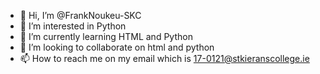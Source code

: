 - 👋 Hi, I’m @FrankNoukeu-SKC
- 👀 I’m interested in Python
- 🌱 I’m currently learning HTML and Python
- 💞️ I’m looking to collaborate on html and python
- 📫 How to reach me on my email which is 17-0121@stkieranscollege.ie

<!---
FrankNoukeu-SKC/FrankNoukeu-SKC is a ✨ special ✨ repository because its `README.md` (this file) appears on your GitHub profile.
You can click the Preview link to take a look at your changes.
--->
